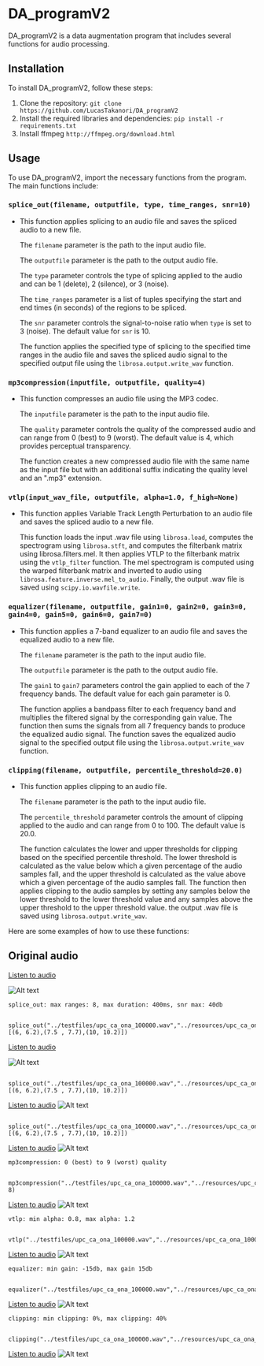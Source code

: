 # DA_programV2

DA_programV2 is a data augmentation program that includes several functions for audio processing.

## Installation

To install DA_programV2, follow these steps:

1. Clone the repository: `git clone https://github.com/LucasTakanori/DA_programV2`
2. Install the required libraries and dependencies: `pip install -r requirements.txt`
3. Install ffmpeg `http://ffmpeg.org/download.html`

## Usage

To use DA_programV2, import the necessary functions from the program. The main functions include:

### `splice_out(filename, outputfile, type, time_ranges, snr=10)`
-  This function applies splicing to an audio file and saves the spliced audio to a new file. 

    The `filename` parameter is the path to the input audio file. 
    
    The `outputfile` parameter is the path to the output audio file. 
    
    The `type` parameter controls the type of splicing applied to the audio and can be 1 (delete), 2 (silence), or 3 (noise). 
    
    The `time_ranges` parameter is a list of tuples specifying the start and end times (in seconds) of the regions to be spliced. 
    
    The `snr` parameter controls the signal-to-noise ratio when `type` is set to 3 (noise). The default value for `snr` is 10. 
    
    The function applies the specified type of splicing to the specified time ranges in the audio file and saves the spliced audio signal to the specified output file using the `librosa.output.write_wav` function.

### `mp3compression(inputfile, outputfile, quality=4)`
-   This function compresses an audio file using the MP3 codec. 

    The `inputfile` parameter is the path to the input audio file. 
    
    The `quality` parameter controls the quality of the compressed audio and can range from 0 (best) to 9 (worst). The default value is 4, which provides perceptual transparency. 
    
    The function creates a new compressed audio file with the same name as the input file but with an additional suffix indicating the quality level and an ".mp3" extension.

### `vtlp(input_wav_file, outputfile, alpha=1.0, f_high=None)`
-   This function applies Variable Track Length Perturbation to an audio file and saves the spliced audio to a new file. 

    This function loads the input .wav file using `librosa.load`, computes the spectrogram using `librosa.stft`, and computes the filterbank matrix using librosa.filters.mel. It then applies VTLP to the filterbank matrix using the `vtlp_filter` function. The mel spectrogram is computed using the warped filterbank matrix and inverted to audio using `librosa.feature.inverse.mel_to_audio`. Finally, the output .wav file is saved using `scipy.io.wavfile.write`.

### `equalizer(filename, outputfile, gain1=0, gain2=0, gain3=0, gain4=0, gain5=0, gain6=0, gain7=0)`
-   This function applies a 7-band equalizer to an audio file and saves the equalized audio to a new file. 

    The `filename` parameter is the path to the input audio file. 
    
    The `outputfile` parameter is the path to the output audio file. 
    
    The `gain1` to `gain7` parameters control the gain applied to each of the 7 frequency bands. The default value for each gain parameter is 0. 
    
    The function applies a bandpass filter to each frequency band and multiplies the filtered signal by the corresponding gain value. The function then sums the signals from all 7 frequency bands to produce the equalized audio signal. The function saves the equalized audio signal to the specified output file using the `librosa.output.write_wav` function.

### `clipping(filename, outputfile, percentile_threshold=20.0)`
-   This function applies clipping to an audio file. 

    The `filename` parameter is the path to the input audio file. 
    
    The `percentile_threshold` parameter controls the amount of clipping applied to the audio and can range from 0 to 100. The default value is 20.0. 
    
    The function calculates the lower and upper thresholds for clipping based on the specified percentile threshold. The lower threshold is calculated as the value below which a given percentage of the audio samples fall, and the upper threshold is calculated as the value above which a given percentage of the audio samples fall. The function then applies clipping to the audio samples by setting any samples below the lower threshold to the lower threshold value and any samples above the upper threshold to the upper threshold value. the output .wav file is saved using `librosa.output.write_wav`.

Here are some examples of how to use these functions:

## Original audio

[Listen to audio](testfiles/upc_ca_ona_100000.wav)

![Alt text](resources/upc_ca_ona_100000.png)
   
`splice_out: max ranges: 8, max duration: 400ms, snr max: 40db`
        
        splice_out("../testfiles/upc_ca_ona_100000.wav","../resources/upc_ca_ona_100000SPLICE1.wav",1,[(6, 6.2),(7.5 , 7.7),(10, 10.2)])

[Listen to audio](resources/upc_ca_ona_100000SPLICE1.wav)

![Alt text](resources/SPLICE1.png)

        splice_out("../testfiles/upc_ca_ona_100000.wav","../resources/upc_ca_ona_100000SPLICE2.wav",2,[(6, 6.2),(7.5 , 7.7),(10, 10.2)])

[Listen to audio](resources/upc_ca_ona_100000SPLICE2.wav)
![Alt text](resources/SPLICE2.png)

        splice_out("../testfiles/upc_ca_ona_100000.wav","../resources/upc_ca_ona_100000SPLICE3.wav",3,[(6, 6.2),(7.5 , 7.7),(10, 10.2)])

[Listen to audio](resources/upc_ca_ona_100000SPLICE3.wav)
![Alt text](resources/SPLICE3.png)

`mp3compression: 0 (best) to 9 (worst) quality`

        mp3compression("../testfiles/upc_ca_ona_100000.wav","../resources/upc_ca_ona_100000mp3.wav", 8)

[Listen to audio](resources/upc_ca_ona_100000mp3.wav)
![Alt text](resources/mp3.png)

`vtlp: min alpha: 0.8, max alpha: 1.2`

        vtlp("../testfiles/upc_ca_ona_100000.wav","../resources/upc_ca_ona_100000vtlp.wav",1.2)

[Listen to audio](resources/upc_ca_ona_100000vtlp.wav)
![Alt text](resources/vtlp.png)

`equalizer: min gain: -15db, max gain 15db`

        equalizer("../testfiles/upc_ca_ona_100000.wav","../resources/upc_ca_ona_100000EQ.wav",-15,-15,-15,-15,-15,-15,-15)

[Listen to audio](resources/upc_ca_ona_100000EQ.wav)
![Alt text](resources/EQ.png)

`clipping: min clipping: 0%, max clipping: 40%`

        clipping("../testfiles/upc_ca_ona_100000.wav","../resources/upc_ca_ona_100000Clipping.wav",5)

[Listen to audio](resources/upc_ca_ona_100000Clipping.wav)
![Alt text](resources/Clipping.png)

